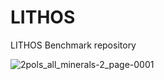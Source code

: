# LITHOS
LITHOS Benchmark repository

![2pols_all_minerals-2_page-0001](https://github.com/user-attachments/assets/5a3a7baf-a02f-4a17-a199-e013facb7390)
